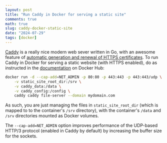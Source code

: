 ```yaml
---
layout: post
title: "Run Caddy in Docker for serving a static site"
comments: true
math: true
slug: caddy-docker-static-site
date: "2024-07-29"
tags: [docker]
---
```


[Caddy](https://caddyserver.com) is a really nice modern web sever written in Go, with an awesome feature of [automatic generation and renewal of HTTPS certificates](https://caddyserver.com/docs/automatic-https). To run Caddy in Docker for serving a static website (with HTTPS enabled), do as instructed in the [documentation](https://hub.docker.com/_/caddy) on Docker Hub:

```sh
docker run -d --cap-add=NET_ADMIN -p 80:80 -p 443:443 -p 443:443/udp \
    -v static_site_root_dir:/srv \
    -v caddy_data:/data \
    -v caddy_config:/config \
    caddy caddy file-server --domain mydomain.com
```

As such, you are just managing the files in `static_site_root_dir` (which is mapped to to the container's `/srv` directory), with the container's `/data` and `/srv` directories mounted as Docker volumes.

The `--cap-add=NET_ADMIN` option improves performance of the UDP-based HTTP/3 protocol (enabled in Caddy by default) by increasing the buffer size for the sockets. 
